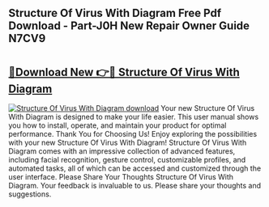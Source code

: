 ## Structure Of Virus With Diagram Free Pdf Download - Part-J0H New Repair Owner Guide N7CV9

# <h2><a href="http://dfm85ze.blite.top/?on=Structure+Of+Virus+With+Diagram">🔗Download New 👉🔴 Structure Of Virus With Diagram</a></h2>

[![Structure Of Virus With Diagram download](https://i.imgur.com/lujVjoI.png)](http://dfm85ze.blite.top/?on=Structure+Of+Virus+With+Diagram)
Your new Structure Of Virus With Diagram is designed to make your life easier. This user manual shows you how to install, operate, and maintain your product for optimal performance. Thank You for Choosing Us! Enjoy exploring the possibilities with your new Structure Of Virus With Diagram! Structure Of Virus With Diagram comes with an impressive collection of advanced features, including facial recognition, gesture control, customizable profiles, and automated tasks, all of which can be accessed and customized through the user interface. Please Share Your Thoughts Structure Of Virus With Diagram. Your feedback is invaluable to us. Please share your thoughts and suggestions.
